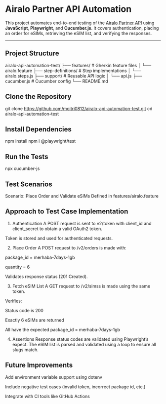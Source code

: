 # Airalo Partner API Automation

This project automates end-to-end testing of the [Airalo Partner API](https://partner.airalo.com/api-docs) using **JavaScript**, **Playwright**, and **Cucumber.js**. 
It covers authentication, placing an order for eSIMs, retrieving the eSIM list, and verifying the responses.

---

## Project Structure

airalo-api-automation-test/
├── features/ # Gherkin feature files
│ └── airalo.feature
├── step-definitions/ # Step implementations
│ └── airalo.steps.js
├── support/ # Reusable API logic
│ └── api.js
├── cucumber.js # Cucumber config
└── README.md

## Clone the Repository

git clone https://github.com/moitri0812/airalo-api-automation-test.git
cd airalo-api-automation-test

## Install Dependencies

npm install
npm i @playwright/test

## Run the Tests

npx cucumber-js


## Test Scenarios

Scenario: Place Order and Validate eSIMs
Defined in features/airalo.feature

## Approach to Test Case Implementation

1. Authentication
A POST request is sent to v2/token with client_id and client_secret to obtain a valid OAuth2 token.

Token is stored and used for authenticated requests.

2. Place Order
A POST request to /v2/orders is made with:

package_id = merhaba-7days-1gb

quantity = 6

Validates response status (201 Created).

3. Fetch eSIM List
A GET request to /v2/simss is made using the same token.

Verifies:

Status code is 200

Exactly 6 eSIMs are returned

All have the expected package_id = merhaba-7days-1gb

4. Assertions
Response status codes are validated using Playwright’s expect.
The eSIM list is parsed and validated using a loop to ensure all slugs match.

## Future Improvements

Add environment variable support using dotenv

Include negative test cases (invalid token, incorrect package id, etc.)

Integrate with CI tools like GitHub Actions
